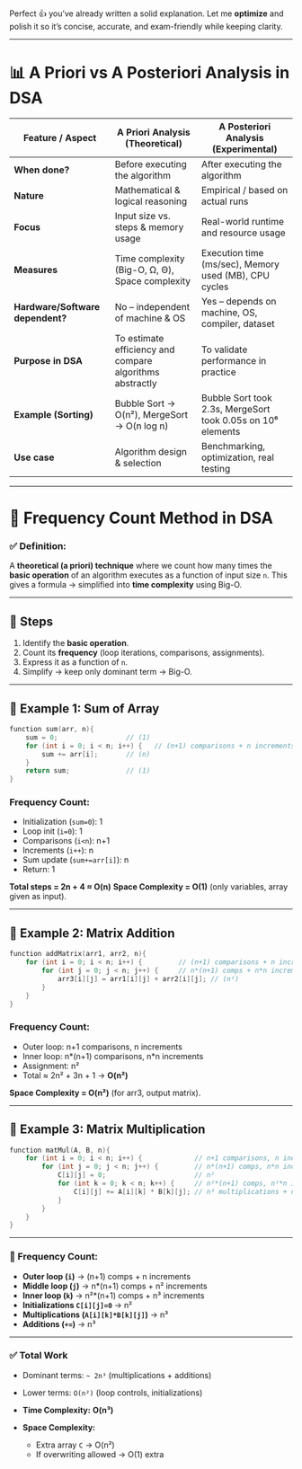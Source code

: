 Perfect 👍 you’ve already written a solid explanation. Let me **optimize** and polish it so it’s concise, accurate, and exam-friendly while keeping clarity.

---

# 📊 **A Priori vs A Posteriori Analysis in DSA**

| Feature / Aspect                 | **A Priori Analysis** (Theoretical)                      | **A Posteriori Analysis** (Experimental)                    |
| -------------------------------- | -------------------------------------------------------- | ----------------------------------------------------------- |
| **When done?**                   | Before executing the algorithm                           | After executing the algorithm                               |
| **Nature**                       | Mathematical & logical reasoning                         | Empirical / based on actual runs                            |
| **Focus**                        | Input size vs. steps & memory usage                      | Real-world runtime and resource usage                       |
| **Measures**                     | Time complexity (Big-O, Ω, Θ), Space complexity          | Execution time (ms/sec), Memory used (MB), CPU cycles       |
| **Hardware/Software dependent?** | No – independent of machine & OS                         | Yes – depends on machine, OS, compiler, dataset             |
| **Purpose in DSA**               | To estimate efficiency and compare algorithms abstractly | To validate performance in practice                         |
| **Example (Sorting)**            | Bubble Sort → O(n²), MergeSort → O(n log n)              | Bubble Sort took 2.3s, MergeSort took 0.05s on 10⁶ elements |
| **Use case**                     | Algorithm design & selection                             | Benchmarking, optimization, real testing                    |

---

# 🔹 **Frequency Count Method in DSA**

### ✅ Definition:

A **theoretical (a priori) technique** where we count how many times the **basic operation** of an algorithm executes as a function of input size `n`.
This gives a formula → simplified into **time complexity** using Big-O.

---

## 🔑 Steps

1. Identify the **basic operation**.
2. Count its **frequency** (loop iterations, comparisons, assignments).
3. Express it as a function of `n`.
4. Simplify → keep only dominant term → Big-O.

---

## 🔹 Example 1: Sum of Array

```c
function sum(arr, n){
    sum = 0;                 // (1)
    for (int i = 0; i < n; i++) {   // (n+1) comparisons + n increments
        sum += arr[i];       // (n)
    }
    return sum;              // (1)
}
```

### Frequency Count:

* Initialization (`sum=0`): 1
* Loop init (`i=0`): 1
* Comparisons (`i<n`): n+1
* Increments (`i++`): n
* Sum update (`sum+=arr[i]`): n
* Return: 1

**Total steps = 2n + 4 ≈ O(n)**
**Space Complexity = O(1)** (only variables, array given as input).

---

## 🔹 Example 2: Matrix Addition

```c
function addMatrix(arr1, arr2, n){
    for (int i = 0; i < n; i++) {         // (n+1) comparisons + n increments
        for (int j = 0; j < n; j++) {     // n*(n+1) comps + n*n increments
            arr3[i][j] = arr1[i][j] + arr2[i][j]; // (n²)
        }
    }
}
```

### Frequency Count:

* Outer loop: n+1 comparisons, n increments
* Inner loop: n\*(n+1) comparisons, n\*n increments
* Assignment: n²
* Total ≈ 2n² + 3n + 1 → **O(n²)**

**Space Complexity = O(n²)** (for arr3, output matrix).

---

## 🔹 Example 3: Matrix Multiplication

```c
function matMul(A, B, n){
    for (int i = 0; i < n; i++) {             // n+1 comparisons, n increments
        for (int j = 0; j < n; j++) {         // n*(n+1) comps, n*n increments
            C[i][j] = 0;                      // n²
            for (int k = 0; k < n; k++) {     // n²*(n+1) comps, n²*n increments
                C[i][j] += A[i][k] * B[k][j]; // n³ multiplications + n³ additions
            }
        }
    }
}
```

---

### 🔎 Frequency Count:

* **Outer loop (`i`)** → (n+1) comps + n increments
* **Middle loop (`j`)** → n\*(n+1) comps + n² increments
* **Inner loop (`k`)** → n²\*(n+1) comps + n³ increments
* **Initializations `C[i][j]=0`** → n²
* **Multiplications (`A[i][k]*B[k][j]`)** → n³
* **Additions (`+=`)** → n³

---

### ✅ Total Work

* Dominant terms: `~ 2n³` (multiplications + additions)
* Lower terms: `O(n²)` (loop controls, initializations)
* **Time Complexity:** **O(n³)**
* **Space Complexity:**

  * Extra array `C` → O(n²)
  * If overwriting allowed → O(1) extra

